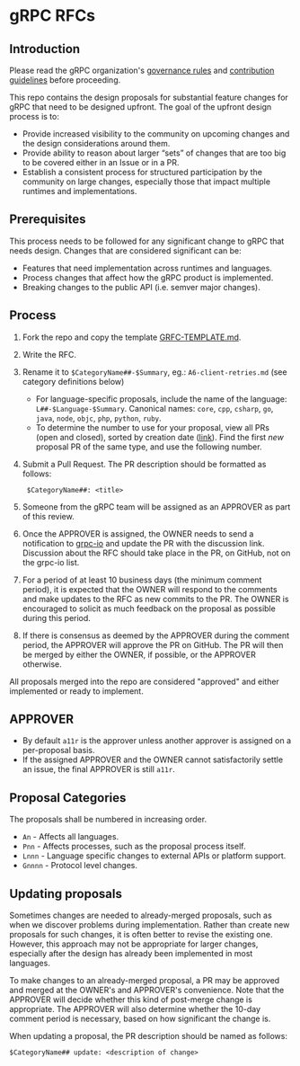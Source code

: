# gRPC RFCs

## Introduction

Please read the gRPC organization's [governance
rules](https://github.com/grpc/grpc-community/blob/master/governance.md) and
[contribution
guidelines](https://github.com/grpc/grpc-community/blob/master/CONTRIBUTING.md)
before proceeding.

This repo contains the design proposals for substantial feature changes for gRPC
that need to be designed upfront. The goal of the upfront design process is to:

- Provide increased visibility to the community on upcoming changes and the
  design considerations around them.
- Provide ability to reason about larger “sets” of changes that are too big to
  be covered either in an Issue or in a PR.
- Establish a consistent process for structured participation by the community
  on large changes, especially those that impact multiple runtimes and
  implementations.

## Prerequisites

This process needs to be followed for any significant change to gRPC that needs
design. Changes that are considered significant can be:

- Features that need implementation across runtimes and languages.
- Process changes that affect how the gRPC product is implemented.
- Breaking changes to the public API (i.e. semver major changes).

## Process

1. Fork the repo and copy the template [GRFC-TEMPLATE.md](GRFC-TEMPLATE.md).
1. Write the RFC.
1. Rename it to ``$CategoryName##-$Summary``, eg.: ``A6-client-retries.md``
   (see category definitions below)
   - For language-specific proposals, include the name of the language:
     ``L##-$Language-$Summary``. Canonical names: `core`, `cpp`, `csharp`, `go`,
     `java`, `node`, `objc`, `php`, `python`, `ruby`.
   - To determine the number to use for your proposal, view all PRs (open and
     closed), sorted by creation date ([link](
     https://github.com/grpc/proposal/pulls?q=is%3Apr+sort%3Acreated-desc)).
     Find the first _new_ proposal PR of the same type, and use the following
     number.
1. Submit a Pull Request.  The PR description should be formatted as follows:

        $CategoryName##: <title>

1. Someone from the gRPC team will be assigned as an APPROVER as part of this
review.
1. Once the APPROVER is assigned, the OWNER needs to send a notification to
[grpc-io](https://groups.google.com/forum/#!forum/grpc-io) and update the PR
with the discussion link.  Discussion about the RFC should take place in the PR,
on GitHub, not on the grpc-io list.
1. For a period of at least 10 business days (the minimum comment period), it is
expected that the OWNER will respond to the comments and make updates to the RFC
as new commits to the PR. The OWNER is encouraged to solicit as much feedback on
the proposal as possible during this period.
1. If there is consensus as deemed by the APPROVER during the comment period,
the APPROVER will approve the PR on GitHub. The PR will then be merged by either
the OWNER, if possible, or the APPROVER otherwise.

All proposals merged into the repo are considered "approved" and either
implemented or ready to implement.

## APPROVER

- By default ``a11r`` is the approver unless another approver is assigned
on a per-proposal basis.
- If the assigned APPROVER and the OWNER cannot satisfactorily settle an issue,
the final APPROVER is still ``a11r``.

## Proposal Categories

The proposals shall be numbered in increasing order.

- ``An`` - Affects all languages.
- ``Pnn`` - Affects processes, such as the proposal process itself.
- ``Lnnn`` - Language specific changes to external APIs or platform support.
- ``Gnnnn`` - Protocol level changes.

## Updating proposals

Sometimes changes are needed to already-merged proposals, such as when we
discover problems during implementation. Rather than create new proposals for
such changes, it is often better to revise the existing one. However, this
approach may not be appropriate for larger changes, especially after the design
has already been implemented in most languages.

To make changes to an already-merged proposal, a PR may be approved and merged
at the OWNER's and APPROVER's convenience. Note that the APPROVER will decide
whether this kind of post-merge change is appropriate. The APPROVER will also
determine whether the 10-day comment period is necessary, based on how
significant the change is.

When updating a proposal, the PR description should be named as follows:

    $CategoryName## update: <description of change>
